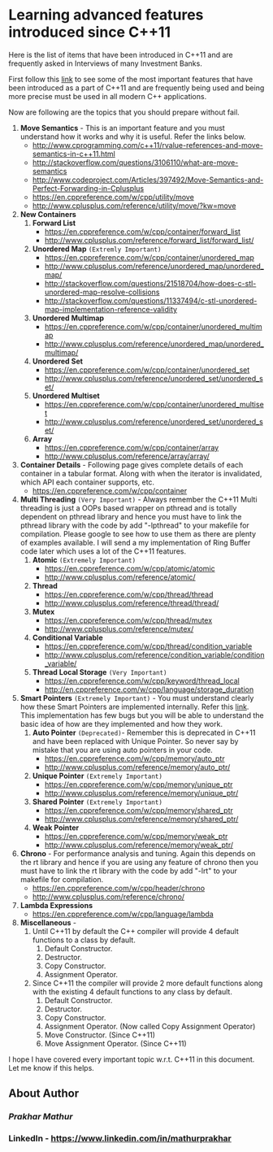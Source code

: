 # Learning advanced features introduced since C++11

Here is the list of items that have been introduced in C++11 and are frequently asked in Interviews of many Investment Banks.

First follow this [link](http://www.codeproject.com/Articles/570638/Ten-Cplusplus-Features-Every-Cplusplus-Developer) to see some of the most important features that have been introduced as a part of C++11 and are frequently being used and being more precise must be used in all modern C++ applications.

Now are following are the topics that you should prepare without fail.

1. **Move Semantics** - This is an important feature and you must understand how it works and why it is useful. Refer the links below.
   - <http://www.cprogramming.com/c++11/rvalue-references-and-move-semantics-in-c++11.html>
   - <http://stackoverflow.com/questions/3106110/what-are-move-semantics>
   - <http://www.codeproject.com/Articles/397492/Move-Semantics-and-Perfect-Forwarding-in-Cplusplus>
   - <https://en.cppreference.com/w/cpp/utility/move>
   - <http://www.cplusplus.com/reference/utility/move/?kw=move>
2. **New Containers**
   1. **Forward List**
      - <https://en.cppreference.com/w/cpp/container/forward_list>
      - <http://www.cplusplus.com/reference/forward_list/forward_list/>
   2. **Unordered Map** `(Extremly Important)`
      - <https://en.cppreference.com/w/cpp/container/unordered_map>
      - <http://www.cplusplus.com/reference/unordered_map/unordered_map/>
      - <http://stackoverflow.com/questions/21518704/how-does-c-stl-unordered-map-resolve-collisions>
      - <http://stackoverflow.com/questions/11337494/c-stl-unordered-map-implementation-reference-validity>
   3. **Unordered Multimap**
      - <https://en.cppreference.com/w/cpp/container/unordered_multimap>
      - <http://www.cplusplus.com/reference/unordered_map/unordered_multimap/>
   4. **Unordered Set**
      - <https://en.cppreference.com/w/cpp/container/unordered_set>
      - <http://www.cplusplus.com/reference/unordered_set/unordered_set/>
   5. **Unordered Multiset**
      - <https://en.cppreference.com/w/cpp/container/unordered_multiset>
      - <http://www.cplusplus.com/reference/unordered_set/unordered_set/>
   6. **Array**
      - <https://en.cppreference.com/w/cpp/container/array>
      - <http://www.cplusplus.com/reference/array/array/>
3. **Container Details** - Following page gives complete details of each container in a tabular format. Along with when the iterator is invalidated, which API each container supports, etc.
   - <https://en.cppreference.com/w/cpp/container>
4. **Multi Threading** `(Very Important)` - Always remember the C++11 Multi threading is just a OOPs based wrapper on pthread and is totally dependent on pthread library and hence you must have to link the pthread library with the code by add "-lpthread" to your makefile for compilation. Please google to see how to use them as there are plenty of examples available. I will send a my implementation of Ring Buffer code later which uses a lot of the C++11 features.
   1. **Atomic** `(Extremely Important)`
      - <https://en.cppreference.com/w/cpp/atomic/atomic>
      - <http://www.cplusplus.com/reference/atomic/>
   2. **Thread**
      - <https://en.cppreference.com/w/cpp/thread/thread>
      - <http://www.cplusplus.com/reference/thread/thread/>
   3. **Mutex**
      - <https://en.cppreference.com/w/cpp/thread/mutex>
      - <http://www.cplusplus.com/reference/mutex/>
   4. **Conditional Variable**
      - <https://en.cppreference.com/w/cpp/thread/condition_variable>
      - <http://www.cplusplus.com/reference/condition_variable/condition_variable/>
   5. **Thread Local Storage** `(Very Important)`
      - <https://en.cppreference.com/w/cpp/keyword/thread_local>
      - <http://en.cppreference.com/w/cpp/language/storage_duration>
5. **Smart Pointers** `(Extremely Important)` - You must understand clearly how these Smart Pointers are implemented internally. Refer this [link](http://www.codeproject.com/Articles/15351/Implementing-a-simple-smart-pointer-in-c). This implementation has few bugs but you will be able to understand the basic idea of how are they implemented and how they work.
   1. **Auto Pointer** `(Deprecated)`- Remember this is deprecated in C++11 and have been replaced with Unique Pointer. So never say by mistake that you are using auto pointers in your code.
      - <https://en.cppreference.com/w/cpp/memory/auto_ptr>
      - <http://www.cplusplus.com/reference/memory/auto_ptr/>
   2. **Unique Pointer** `(Extremely Important)`
      - <https://en.cppreference.com/w/cpp/memory/unique_ptr>
      - <http://www.cplusplus.com/reference/memory/unique_ptr/>
   3. **Shared Pointer** `(Extremely Important)`
      - <https://en.cppreference.com/w/cpp/memory/shared_ptr>
      - <http://www.cplusplus.com/reference/memory/shared_ptr/>
   4. **Weak Pointer**
      - <https://en.cppreference.com/w/cpp/memory/weak_ptr>
      - <http://www.cplusplus.com/reference/memory/weak_ptr/>
6. **Chrono** - For performance analysis and tuning. Again this depends on the rt library and hence if you are using any feature of chrono then you must have to link the rt library with the code by add "-lrt" to your makefile for compilation.
   - <https://en.cppreference.com/w/cpp/header/chrono>
   - <http://www.cplusplus.com/reference/chrono/>
7. **Lambda Expressions**
   - <https://en.cppreference.com/w/cpp/language/lambda>
8. **Miscellaneous** -
   1. Until C++11 by default the C++ compiler will provide 4 default functions to a class by default.
      1. Default Constructor.
      2. Destructor.
      3. Copy Constructor.
      4. Assignment Operator.
   2. Since C++11 the compiler will provide 2 more default functions along with the existing 4 default functions to any class by default.
      1. Default Constructor.
      2. Destructor.
      3. Copy Constructor.
      4. Assignment Operator. (Now called Copy Assignment Operator)
      5. Move Constructor. (Since C++11)
      6. Move Assignment Operator. (Since C++11)

I hope I have covered every important topic w.r.t. C++11 in this document.
Let me know if this helps.

## About Author

### **_Prakhar Mathur_**

### LinkedIn - <https://www.linkedin.com/in/mathurprakhar>
